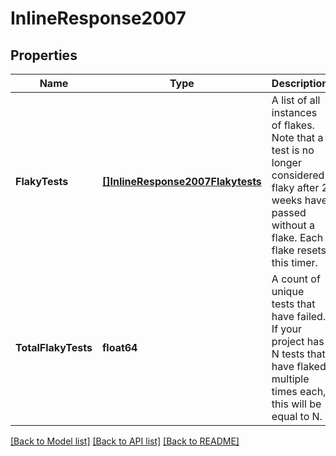 # InlineResponse2007

## Properties
Name | Type | Description | Notes
------------ | ------------- | ------------- | -------------
**FlakyTests** | [**[]InlineResponse2007Flakytests**](inline_response_200_7_flakytests.md) | A list of all instances of flakes. Note that a test is no longer considered flaky after 2 weeks have passed without a flake. Each flake resets this timer. | [default to null]
**TotalFlakyTests** | **float64** | A count of unique tests that have failed. If your project has N tests that have flaked multiple times each, this will be equal to N. | [default to null]

[[Back to Model list]](../README.md#documentation-for-models) [[Back to API list]](../README.md#documentation-for-api-endpoints) [[Back to README]](../README.md)

